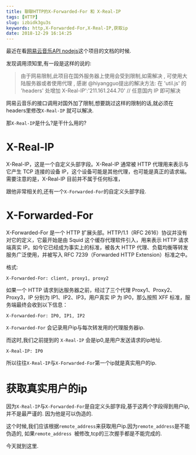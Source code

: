 ```yaml
---
title: 聊聊HTTP的X-Forwarded-For 和 X-Real-IP
tags: [HTTP]
slug: izbidk3gu3s
keywords: http,X-Forwarded-For,X-Real-IP,获取ip
date: 2018-12-29 16:14:25
---
```


最近在看[网易云音乐API nodejs](https://binaryify.github.io/NeteaseCloudMusicApi/#/?id=%E8%B0%83%E7%94%A8%E5%89%8D%E9%A1%BB%E7%9F%A5)这个项目的文档的时候.

发现调用须知里,有一段是这样的说的:

> 由于网易限制,此项目在国外服务器上使用会受到限制,如需解决 , 可使用大陆服务器或者使用代理 , 感谢 @hiyangguo提出的解决方法: 在 'util.js' 的 'headers' 处增加 X-Real-IP':'211.161.244.70' // 任意国内 IP 即可解决

网易云音乐的接口调用对国外加了限制,想要跳过这样的限制的话,就必须在headers里修改`X-Real-IP` 就可以解决.

那`X-Real-IP`是什么?是干什么用的?

# X-Real-IP

X-Real-IP，这是一个自定义头部字段。X-Real-IP 通常被 HTTP 代理用来表示与它产生 TCP 连接的设备 IP，这个设备可能是其他代理，也可能是真正的请求端。需要注意的是，X-Real-IP 目前并不属于任何标准，

跟他非常相关的,还有一个`X-Forwarded-For`的自定义头部字段.

# X-Forwarded-For

X-Forwarded-For 是一个 HTTP 扩展头部。HTTP/1.1（RFC 2616）协议并没有对它的定义，它最开始是由 Squid 这个缓存代理软件引入，用来表示 HTTP 请求端真实 IP。如今它已经成为事实上的标准，被各大 HTTP 代理、负载均衡等转发服务广泛使用，并被写入 RFC 7239（Forwarded HTTP Extension）标准之中。

格式:

```
X-Forwarded-For: client, proxy1, proxy2
```

如果一个 HTTP 请求到达服务器之前，经过了三个代理 Proxy1、Proxy2、Proxy3，IP 分别为 IP1、IP2、IP3，用户真实 IP 为 IP0，那么按照 XFF 标准，服务端最终会收到以下信息：

```
X-Forwarded-For: IP0, IP1, IP2
```

`X-Forwarded-For` 会记录用户ip与每次转发用的代理服务器ip.

而这时,我们之前提到的 `X-Real-IP` 会是ip0,是用户发送请求的ip地址.

```
X-Real-IP: IP0
```

所以往往`X-Real-IP`与`X-Forwarded-For`第一个ip就是真实用户的ip.


# 获取真实用户的ip

因为`X-Real-IP`与`X-Forwarded-For`是自定义头部字段,基于这两个字段得到用户ip,并不是最严谨的.
因为他是可以伪造的.

这个时候,我们应该根据`remote_address`来获取用户ip.因为`remote_address`是不能伪造的,
如果`remote_address `被修改,tcp的三次握手都是不能完成的.

今天就到这里.